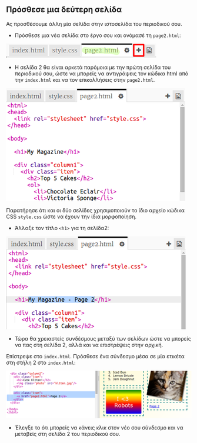 ## Πρόσθεσε μια δεύτερη σελίδα

Ας προσθέσουμε άλλη μία σελίδα στην ιστοσελίδα του περιοδικού σου.

+ Πρόσθεσε μια νέα σελίδα στο έργο σου και ονόμασέ τη `page2.html`:

![screenshot](images/magazine-page2.png)

+ Η σελίδα 2 θα είναι αρκετά παρόμοια με την πρώτη σελίδα του περιοδικού σου, ώστε να μπορείς να αντιγράψεις τον κώδικα html από την `index.html` και να τον επικολλήσεις στην `page2.html`.

![screenshot](images/magazine-page2-html.png)

Παρατήρησε ότι και οι δύο σελίδες χρησιμοποιούν το ίδιο αρχείο κώδικα CSS `style.css` ώστε να έχουν την ίδια μορφοποίηση.

+ Άλλαξε τον τίτλο `<h1>` για τη σελίδα2:

![screenshot](images/magazine-page2-h1.png)

+ Τώρα θα χρειαστείς συνδέσμους μεταξύ των σελίδων ώστε να μπορείς να πας στη σελίδα 2, αλλά και να επιστρέψεις στην αρχική.

Επίστρεψε στο `index.html`. Πρόσθεσε ένα σύνδεσμο μέσα σε μία ετικέτα στη στήλη 2 στο `index.html`:

![screenshot](images/magazine-page2-link.png)

+ Έλεγξε το ότι μπορείς να κάνεις κλικ στον νέο σου σύνδεσμο και να μεταβείς στη σελίδα 2 του περιοδικού σου.